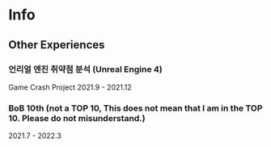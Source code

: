 # Info

## Other Experiences

### 언리얼 엔진 취약점 분석 (Unreal Engine 4)
Game Crash Project
2021.9 - 2021.12

### BoB 10th (not a TOP 10, This does not mean that I am in the TOP 10. Please do not misunderstand.)
2021.7 - 2022.3
<!--
**bean5oup/bean5oup** is a ✨ _special_ ✨ repository because its `README.md` (this file) appears on your GitHub profile.

Here are some ideas to get you started:

- 🔭 I’m currently working on ...
- 🌱 I’m currently learning ...
- 👯 I’m looking to collaborate on ...
- 🤔 I’m looking for help with ...
- 💬 Ask me about ...
- 📫 How to reach me: ...
- 😄 Pronouns: ...
- ⚡ Fun fact: ...
-->
